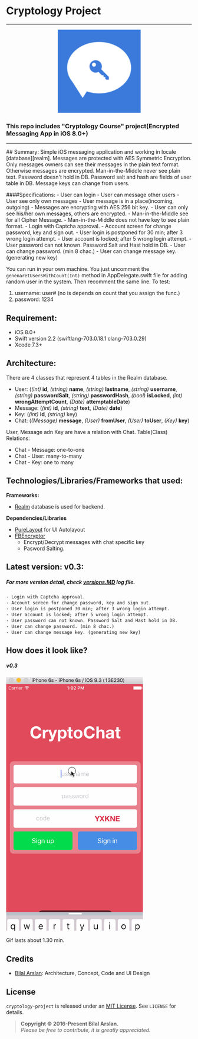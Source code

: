 # Cryptology Project
<hr>
<p align="center">
	<img src="https://raw.githubusercontent.com/arslanbilal/cryptology-project/master/Source/appIcon.png" height="225" width="225">
</p>
<h3>This repo includes "Cryptology Course" project(Encrypted Messaging App in iOS 8.0+)</h3>
<hr>
## Summary:
Simple iOS messaging application and working in locale [database][realm]. Messages are protected with AES Symmetric Encryption. Only messages owners can see their messages in the plain text format. Otherwise messages are encrypted. Man-in-the-Middle never see plain text. Password doesn't hold in DB. Password salt and hash are fields of user table in DB. Message keys can change from users.

####Specifications:
	- User can login
	- User can message other users
	- User see only own messages
	- User message is in a place(incoming, outgoing)
	- Messages are encrypting with AES 256 bit key.
	- User can only see his/her own messages, others are encrypted.
	- Man-in-the-Middle see for all Cipher Message.
	- Man-in-the-Middle does not have key to see plain format.
	- Login with Captcha approval.
	- Account screen for change password, key and sign out.
	- User login is postponed for 30 min; after 3 wrong login attempt.
	- User account is locked; after 5 wrong login attempt.
	- User password can not known. Password Salt and Hast hold in DB.
	- User can change password. (min 8 chac.)
	- User can change message key. (generating new key)

You can run in your own machine. You just uncomment the `genenaretUsersWithCount(Int)` method in AppDelegate.swift file for adding random user in the system. Then recomment the same line. To test:

1. username: user# (no is depends on count that you assign the func.)
2. password: 1234

## Requirement:
- iOS 8.0+
- Swift version 2.2 (swiftlang-703.0.18.1 clang-703.0.29)
- Xcode 7.3+

## Architecture:
There are 4 classes that represent 4 tables in the Realm database.

- User: (*(int)* **id**, *(string)* **name**, *(string)* **lastname**, *(string)* **username**, *(string)* **passwordSalt**, *(string)* **passwordHash**, *(bool)* **isLocked**, *(int)* **wrongAttemptCount**, *(Date)* **attemptableDate**)
- Message: (*(int)* **id**, *(string)* **text**, *(Date)* **date**)
- Key: (*(int)* **id**, *(string)* key)
- Chat: (*(Message)* **message**, *(User)* **fromUser**, *(User)* **toUser**, *(Key)* **key**)

User, Message adn Key are have a relation with Chat. Table(Class) Relations:

- Chat - Message: one-to-one
- Chat - User: many-to-many
- Chat - Key: one to many

## Technologies/Libraries/Frameworks that used:
**Frameworks:**

- [Realm][realm] database is used for backend.

**Dependencies/Libraries**

- [PureLayout][purelayout] for UI Autolayout
- [FBEncryptor][fbencryptor] 
	- Encrypt/Decrypt messages with chat specific key
	- Pasword Salting.


## Latest version: v0.3:
##### For more version detail, check [versions.MD][release] log file.
	- Login with Captcha approval.
	- Account screen for change password, key and sign out.
	- User login is postponed 30 min; after 3 wrong login attempt.
	- User account is locked; after 5 wrong login attempt.
	- User password can not known. Password Salt and Hast hold in DB.
	- User can change password. (min 8 chac.)
	- User can change message key. (generating new key)

## How does it look like?
##### v0.3
![Gif](https://github.com/arslanbilal/cryptology-project/raw/master/Source/application.gif)

Gif lasts about 1.30 min.
	
## Credits
- [Bilal Arslan][arslanbilal]: Architecture, Concept, Code and UI Design

## License
`cryptology-project` is released under an [MIT License][mitLink]. See `LICENSE` for details.
>**Copyright &copy; 2016-Present Bilal Arslan.**<br>
*Please be free to contribute, it is greatly appreciated.*

[mitLink]:http://opensource.org/licenses/MIT
[realm]:https://realm.io
[purelayout]:https://github.com/PureLayout/PureLayout
[fbencryptor]:https://github.com/dev5tec/FBEncryptor
[versionmd]:https://github.com/arslanbilal/cryptology-project/blob/master/VERSION.md
[arslanbilal]:https://github.com/arslanbilal
[release]:https://github.com/arslanbilal/cryptology-project/releases